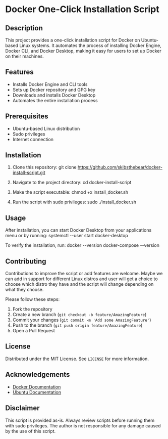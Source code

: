 # Docker One-Click Installation Script

## Description

This project provides a one-click installation script for Docker on Ubuntu-based Linux systems. It automates the process of installing Docker Engine, Docker CLI, and Docker Desktop, making it easy for users to set up Docker on their machines.

## Features

- Installs Docker Engine and CLI tools
- Sets up Docker repository and GPG key
- Downloads and installs Docker Desktop
- Automates the entire installation process

## Prerequisites

- Ubuntu-based Linux distribution
- Sudo privileges
- Internet connection

## Installation

1. Clone this repository:
git clone https://github.com/skibsthebear/docker-install-script.git

2. Navigate to the project directory:
cd docker-install-script


3. Make the script executable:
chmod +x install_docker.sh


4. Run the script with sudo privileges:
sudo ./install_docker.sh


## Usage

After installation, you can start Docker Desktop from your applications menu or by running:
systemctl --user start docker-desktop


To verify the installation, run:
docker --version
docker-compose --version


## Contributing

Contributions to improve the script or add features are welcome. Maybe we can add in support for different Linux distros and user will get a choice to
choose which distro they have and the script will change depending on what they choose.

Please follow these steps:

1. Fork the repository
2. Create a new branch (`git checkout -b feature/AmazingFeature`)
3. Commit your changes (`git commit -m 'Add some AmazingFeature'`)
4. Push to the branch (`git push origin feature/AmazingFeature`)
5. Open a Pull Request

## License

Distributed under the MIT License. See `LICENSE` for more information.

## Acknowledgements

- [Docker Documentation](https://docs.docker.com/)
- [Ubuntu Documentation](https://ubuntu.com/server/docs)

## Disclaimer

This script is provided as-is. Always review scripts before running them with sudo privileges. The author is not responsible for any damage caused by the use of this script.
